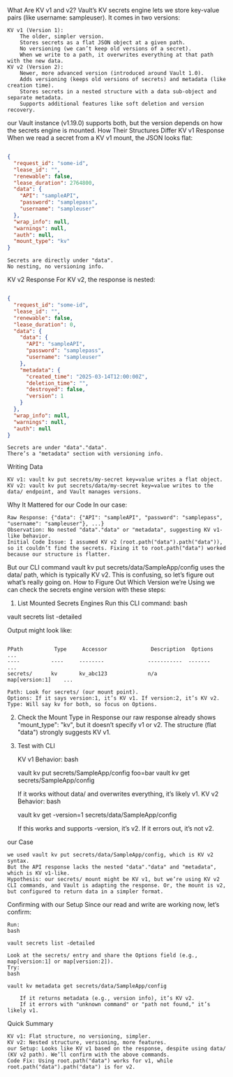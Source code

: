 
What Are KV v1 and v2?
Vault’s KV secrets engine lets we store key-value pairs (like username: sampleuser). It comes in two versions:

    KV v1 (Version 1):
        The older, simpler version.
        Stores secrets as a flat JSON object at a given path.
        No versioning (we can’t keep old versions of a secret).
        When we write to a path, it overwrites everything at that path with the new data.
    KV v2 (Version 2):
        Newer, more advanced version (introduced around Vault 1.0).
        Adds versioning (keeps old versions of secrets) and metadata (like creation time).
        Stores secrets in a nested structure with a data sub-object and separate metadata.
        Supports additional features like soft deletion and version recovery.

our Vault instance (v1.19.0) supports both, but the version depends on how the secrets engine is mounted.
How Their Structures Differ
KV v1 Response
When we read a secret from a KV v1 mount, the JSON looks flat:

```json

{
  "request_id": "some-id",
  "lease_id": "",
  "renewable": false,
  "lease_duration": 2764800,
  "data": {
    "API": "sampleAPI",
    "password": "samplepass",
    "username": "sampleuser"
  },
  "wrap_info": null,
  "warnings": null,
  "auth": null,
  "mount_type": "kv"
}
```

    Secrets are directly under "data".
    No nesting, no versioning info.

KV v2 Response
For KV v2, the response is nested:
```json

{
  "request_id": "some-id",
  "lease_id": "",
  "renewable": false,
  "lease_duration": 0,
  "data": {
    "data": {
      "API": "sampleAPI",
      "password": "samplepass",
      "username": "sampleuser"
    },
    "metadata": {
      "created_time": "2025-03-14T12:00:00Z",
      "deletion_time": "",
      "destroyed": false,
      "version": 1
    }
  },
  "wrap_info": null,
  "warnings": null,
  "auth": null
}
```
    Secrets are under "data"."data".
    There’s a "metadata" section with versioning info.

Writing Data

    KV v1: vault kv put secrets/my-secret key=value writes a flat object.
    KV v2: vault kv put secrets/data/my-secret key=value writes to the data/ endpoint, and Vault manages versions.

Why It Mattered for our Code
In our case:

    Raw Response: {"data": {"API": "sampleAPI", "password": "samplepass", "username": "sampleuser"}, ...}
    Observation: No nested "data"."data" or "metadata", suggesting KV v1-like behavior.
    Initial Code Issue: I assumed KV v2 (root.path("data").path("data")), so it couldn’t find the secrets. Fixing it to root.path("data") worked because our structure is flatter.

But our CLI command vault kv put secrets/data/SampleApp/config uses the data/ path, which is typically KV v2. This is confusing, so let’s figure out what’s really going on.
How to Figure Out Which Version we’re Using
we can check the secrets engine version with these steps:
1. List Mounted Secrets Engines
Run this CLI command:
bash

vault secrets list -detailed

Output might look like:
```

PPath          Type     Accessor              Description  Options           ...
----          ----     --------              -----------  -------           ...
secrets/      kv       kv_abc123             n/a          map[version:1]    ...

```
    Path: Look for secrets/ (our mount point).
    Options: If it says version:1, it’s KV v1. If version:2, it’s KV v2.
    Type: Will say kv for both, so focus on Options.

2. Check the Mount Type in Response
our raw response already shows "mount_type": "kv", but it doesn’t specify v1 or v2. The structure (flat "data") strongly suggests KV v1.
3. Test with CLI

    KV v1 Behavior:
    bash

    vault kv put secrets/SampleApp/config foo=bar
    vault kv get secrets/SampleApp/config

    If it works without data/ and overwrites everything, it’s likely v1.
    KV v2 Behavior:
    bash

    vault kv get -version=1 secrets/data/SampleApp/config

    If this works and supports -version, it’s v2. If it errors out, it’s not v2.

our Case

    we used vault kv put secrets/data/SampleApp/config, which is KV v2 syntax.
    But the API response lacks the nested "data"."data" and "metadata", which is KV v1-like.
    Hypothesis: our secrets/ mount might be KV v1, but we’re using KV v2 CLI commands, and Vault is adapting the response. Or, the mount is v2, but configured to return data in a simpler format.

Confirming with our Setup
Since our read and write are working now, let’s confirm:

    Run:
    bash

    vault secrets list -detailed

    Look at the secrets/ entry and share the Options field (e.g., map[version:1] or map[version:2]).
    Try:
    bash

    vault kv metadata get secrets/data/SampleApp/config

        If it returns metadata (e.g., version info), it’s KV v2.
        If it errors with "unknown command" or "path not found," it’s likely v1.

Quick Summary

    KV v1: Flat structure, no versioning, simpler.
    KV v2: Nested structure, versioning, more features.
    our Setup: Looks like KV v1 based on the response, despite using data/ (KV v2 path). We’ll confirm with the above commands.
    Code Fix: Using root.path("data") works for v1, while root.path("data").path("data") is for v2.